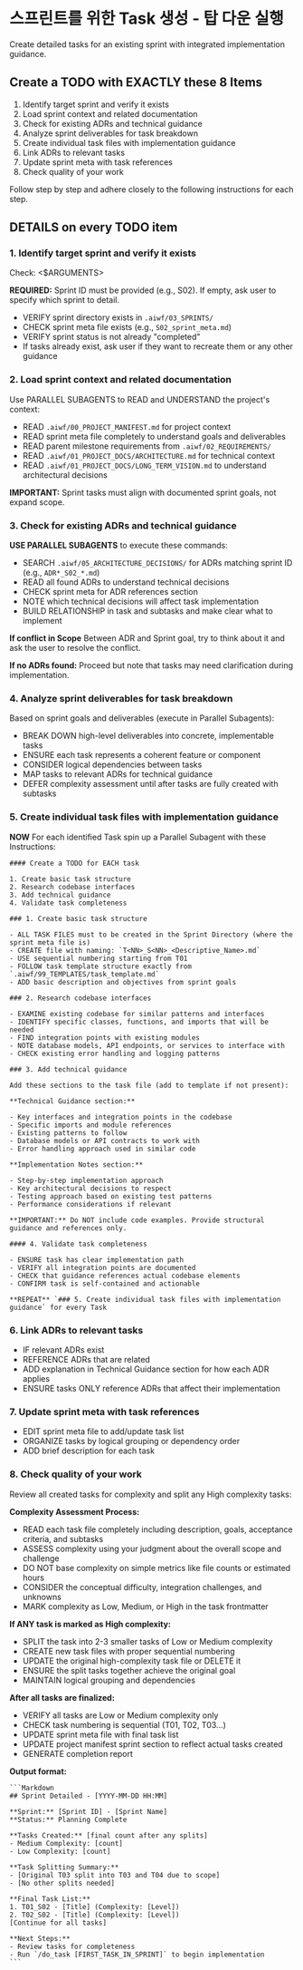 # 스프린트를 위한 Task 생성 - 탑 다운 실행

Create detailed tasks for an existing sprint with integrated implementation guidance.

## Create a TODO with EXACTLY these 8 Items

1. Identify target sprint and verify it exists
2. Load sprint context and related documentation
3. Check for existing ADRs and technical guidance
4. Analyze sprint deliverables for task breakdown
5. Create individual task files with implementation guidance
6. Link ADRs to relevant tasks
7. Update sprint meta with task references
8. Check quality of your work

Follow step by step and adhere closely to the following instructions for each step.

## DETAILS on every TODO item

### 1. Identify target sprint and verify it exists

Check: <$ARGUMENTS>

**REQUIRED:** Sprint ID must be provided (e.g., S02). If empty, ask user to specify which sprint to detail.

- VERIFY sprint directory exists in `.aiwf/03_SPRINTS/`
- CHECK sprint meta file exists (e.g., `S02_sprint_meta.md`)
- VERIFY sprint status is not already "completed"
- If tasks already exist, ask user if they want to recreate them or any other guidance

### 2. Load sprint context and related documentation

Use PARALLEL SUBAGENTS to READ and UNDERSTAND the project's context:

- READ `.aiwf/00_PROJECT_MANIFEST.md` for project context
- READ sprint meta file completely to understand goals and deliverables
- READ parent milestone requirements from `.aiwf/02_REQUIREMENTS/`
- READ `.aiwf/01_PROJECT_DOCS/ARCHITECTURE.md` for technical context
- READ `.aiwf/01_PROJECT_DOCS/LONG_TERM_VISION.md` to understand architectural decisions

**IMPORTANT:** Sprint tasks must align with documented sprint goals, not expand scope.

### 3. Check for existing ADRs and technical guidance

**USE PARALLEL SUBAGENTS** to execute these commands:

- SEARCH `.aiwf/05_ARCHITECTURE_DECISIONS/` for ADRs matching sprint ID (e.g., `ADR*_S02_*.md`)
- READ all found ADRs to understand technical decisions
- CHECK sprint meta for ADR references section
- NOTE which technical decisions will affect task implementation
- BUILD RELATIONSHIP in task and subtasks and make clear what to implement

**If conflict in Scope** Between ADR and Sprint goal, try to think about it and ask the user to resolve the conflict.

**If no ADRs found:** Proceed but note that tasks may need clarification during implementation.

### 4. Analyze sprint deliverables for task breakdown

Based on sprint goals and deliverables (execute in Parallel Subagents):

- BREAK DOWN high-level deliverables into concrete, implementable tasks
- ENSURE each task represents a coherent feature or component
- CONSIDER logical dependencies between tasks
- MAP tasks to relevant ADRs for technical guidance
- DEFER complexity assessment until after tasks are fully created with subtasks

### 5. Create individual task files with implementation guidance

**NOW** For each identified Task spin up a Parallel Subagent with these Instructions:

    #### Create a TODO for EACH task

    1. Create basic task structure
    2. Research codebase interfaces
    3. Add technical guidance
    4. Validate task completeness

    ### 1. Create basic task structure

    - ALL TASK FILES must to be created in the Sprint Directory (where the sprint meta file is)
    - CREATE file with naming: `T<NN>_S<NN>_<Descriptive_Name>.md`
    - USE sequential numbering starting from T01
    - FOLLOW task template structure exactly from `.aiwf/99_TEMPLATES/task_template.md`
    - ADD basic description and objectives from sprint goals

    ### 2. Research codebase interfaces

    - EXAMINE existing codebase for similar patterns and interfaces
    - IDENTIFY specific classes, functions, and imports that will be needed
    - FIND integration points with existing modules
    - NOTE database models, API endpoints, or services to interface with
    - CHECK existing error handling and logging patterns

    ### 3. Add technical guidance

    Add these sections to the task file (add to template if not present):

    **Technical Guidance section:**

    - Key interfaces and integration points in the codebase
    - Specific imports and module references
    - Existing patterns to follow
    - Database models or API contracts to work with
    - Error handling approach used in similar code

    **Implementation Notes section:**

    - Step-by-step implementation approach
    - Key architectural decisions to respect
    - Testing approach based on existing test patterns
    - Performance considerations if relevant

    **IMPORTANT:** Do NOT include code examples. Provide structural guidance and references only.

    #### 4. Validate task completeness

    - ENSURE task has clear implementation path
    - VERIFY all integration points are documented
    - CHECK that guidance references actual codebase elements
    - CONFIRM task is self-contained and actionable

    **REPEAT** `### 5. Create individual task files with implementation guidance` for every Task

### 6. Link ADRs to relevant tasks

- IF relevant ADRs exist
- REFERENCE ADRs that are related
- ADD explanation in Technical Guidance section for how each ADR applies
- ENSURE tasks ONLY reference ADRs that affect their implementation

### 7. Update sprint meta with task references

- EDIT sprint meta file to add/update task list
- ORGANIZE tasks by logical grouping or dependency order
- ADD brief description for each task

### 8. Check quality of your work

Review all created tasks for complexity and split any High complexity tasks:

**Complexity Assessment Process:**

- READ each task file completely including description, goals, acceptance criteria, and subtasks
- ASSESS complexity using your judgment about the overall scope and challenge
- DO NOT base complexity on simple metrics like file counts or estimated hours
- CONSIDER the conceptual difficulty, integration challenges, and unknowns
- MARK complexity as Low, Medium, or High in the task frontmatter

**If ANY task is marked as High complexity:**

- SPLIT the task into 2-3 smaller tasks of Low or Medium complexity
- CREATE new task files with proper sequential numbering
- UPDATE the original high-complexity task file or DELETE it
- ENSURE the split tasks together achieve the original goal
- MAINTAIN logical grouping and dependencies

**After all tasks are finalized:**

- VERIFY all tasks are Low or Medium complexity only
- CHECK task numbering is sequential (T01, T02, T03...)
- UPDATE sprint meta file with final task list
- UPDATE project manifest sprint section to reflect actual tasks created
- GENERATE completion report

**Output format:**

    ```Markdown
    ## Sprint Detailed - [YYYY-MM-DD HH:MM]

    **Sprint:** [Sprint ID] - [Sprint Name]
    **Status:** Planning Complete

    **Tasks Created:** [final count after any splits]
    - Medium Complexity: [count]
    - Low Complexity: [count]

    **Task Splitting Summary:**
    - [Original T03 split into T03 and T04 due to scope]
    - [No other splits needed]

    **Final Task List:**
    1. T01_S02 - [Title] (Complexity: [Level])
    2. T02_S02 - [Title] (Complexity: [Level])
    [Continue for all tasks]

    **Next Steps:**
    - Review tasks for completeness
    - Run `/do_task [FIRST_TASK_IN_SPRINT]` to begin implementation
    ```
